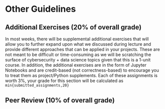 # Other Guidelines

## Additional Exercises (20% of overall grade)

In most weeks, there will be supplemental additional exercises that will allow you to further expand upon what we discussed during lecture
and provide different approaches that can be applied in your projects. These are not meant to be difficult or time-consuming as we will be
scratching the surface of cybersecurity + data science topics given that this is a 1-unit course. In addition, the additional exercises are
in the form of Jupyter Notebooks and are credit-based (not correctness-based) to encourage you to treat them as project/Python supplements.
Each of these assignments is worth 3%, your grade for this section will be calculated as `min{submitted_assignments,20}`

## Peer Review (10% of overall grade)

